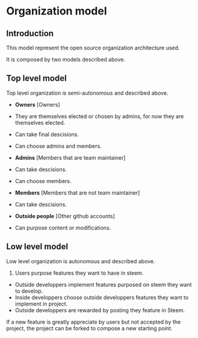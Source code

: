 # Organization model

## Introduction

This model represent the open source organization architecture used.

It is composed by two models described above.

## Top level model

Top level organization is semi-autonomous and described above.

* **Owners** [Owners]
 * They are themselves elected or chosen by admins, for now they are themselves elected.
 * Can take final descisions.
 * Can choose admins and members.

* **Admins** [Members that are team maintainer]
 * Can take descisions.
 * Can choose members.
 
* **Members** [Members that are not team maintainer]
 * Can take descisions.

* **Outside people** [Other github accounts]
 * Can purpose content or modifications.

## Low level model

Low level organization is autonomous and described above.

1. Users purpose features they want to have in steem.
* Outside developpers implement features purposed on steem they want to develop.
* Inside developpers choose outside developpers features they want to implement in project.
* Outside developpers are rewarded by posting they feature in Steem.

If a new feature is greatly appreciate by users but not accepted by the project, the project can be forked to compose a new starting point.
